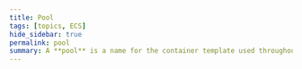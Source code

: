 ```yaml
---
title: Pool
tags: [topics, ECS] 
hide_sidebar: true
permalink: pool
summary: A **pool** is a name for the container template used throughout Hypersomnia to allocate and store objects that are required to always (de)serialize quickly, while not sacrificing the speed at which they can be accessed.
---
```




